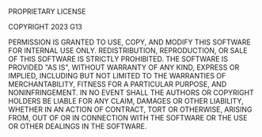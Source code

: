 PROPRIETARY LICENSE

COPYRIGHT 2023 G13

PERMISSION IS GRANTED TO USE, COPY, AND MODIFY THIS SOFTWARE FOR INTERNAL USE ONLY. REDISTRIBUTION, REPRODUCTION, OR SALE OF THIS SOFTWARE IS STRICTLY PROHIBITED. THE SOFTWARE IS PROVIDED "AS IS", WITHOUT WARRANTY OF ANY KIND, EXPRESS OR IMPLIED, INCLUDING BUT NOT LIMITED TO THE WARRANTIES OF MERCHANTABILITY, FITNESS FOR A PARTICULAR PURPOSE, AND NONINFRINGEMENT. IN NO EVENT SHALL THE AUTHORS OR COPYRIGHT HOLDERS BE LIABLE FOR ANY CLAIM, DAMAGES OR OTHER LIABILITY, WHETHER IN AN ACTION OF CONTRACT, TORT OR OTHERWISE, ARISING FROM, OUT OF OR IN CONNECTION WITH THE SOFTWARE OR THE USE OR OTHER DEALINGS IN THE SOFTWARE.
